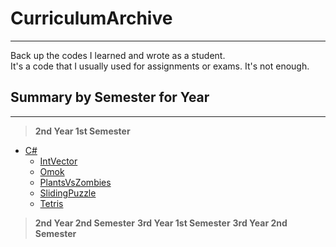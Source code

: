 # CurriculumArchive
---------------------------------------
 Back up the codes I learned and wrote as a student.  
 It's a code that I usually used for assignments or exams. It's not enough.

## Summary by Semester for Year
-------------
 > **2nd Year 1st Semester**
* [C#][c#link]  
    * [IntVector][IntVectorlink]
    * [Omok][Omoklink]
    * [PlantsVsZombies][PlantsVsZombieslink]
    * [SlidingPuzzle][SlidingPuzzlelink]
    * [Tetris][Tetrislink]

> **2nd Year 2nd Semester**
> **3rd Year 1st Semester**
> **3rd Year 2nd Semester**

[c#link]: https://github.com/Jealousing/CurriculumArchive/tree/main/2nd_Year_1st_Semester/C%23
[IntVectorlink]: https://github.com/Jealousing/CurriculumArchive/tree/main/2nd_Year_1st_Semester/C%23/IntVector
[Omoklink]: https://github.com/Jealousing/CurriculumArchive/tree/main/2nd_Year_1st_Semester/C%23/Omok
[PlantsVsZombieslink]:https://github.com/Jealousing/CurriculumArchive/tree/main/2nd_Year_1st_Semester/C%23/PlantsVsZombies
[SlidingPuzzlelink]:https://github.com/Jealousing/CurriculumArchive/tree/main/2nd_Year_1st_Semester/C%23/SlidingPuzzle
[Tetrislink]:https://github.com/Jealousing/CurriculumArchive/tree/main/2nd_Year_1st_Semester/C%23/Tetris
